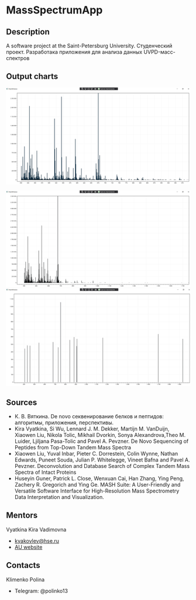 # MassSpectrumApp

## Description

A software project at the Saint-Petersburg University. 
Студенческий проект. Разработака приложения для анализа данных UVPD-масс-спектров

## Output charts

![alt text](images/Pic1.png)

![alt text](images/Pic2.png)
![alt text](images/Pic3.png)



## Sources

- К. В. Вяткина. De novo секвенирование белков и пептидов: алгоритмы, приложения, перспективы.
- Kira Vyatkina, Si Wu, Lennard J. M. Dekker, Martijn M. VanDuijn, Xiaowen Liu, Nikola Tolic, Mikhail Dvorkin, Sonya Alexandrova,Theo M. Luider, Ljiljana Pasa-Tolic and Pavel A. Pevzner. De Novo Sequencing of Peptides from Top-Down Tandem Mass Spectra 
- Xiaowen Liu, Yuval Inbar, Pieter C. Dorrestein, Colin Wynne, Nathan Edwards, Puneet Souda, Julian P. Whitelegge, Vineet Bafna and Pavel A. Pevzner. Deconvolution and Database Search of Complex Tandem Mass Spectra of Intact Proteins
- Huseyin Guner, Patrick L. Close, Wenxuan Cai, Han Zhang, Ying Peng, Zachery R. Gregorich and Ying Ge. MASH Suite: A User-Friendly and Versatile Software Interface for High-Resolution Mass Spectrometry Data Interpretation and Visualization. 

## Mentors

Vyatkina Kira Vadimovna

- kyakovlev@hse.ru
- [AU website](https://spbau.ru/ob-universitete/kafedryi/kafedra-bioinformatiki-i-matematicheskoj-biologii/pps/vyatkina-kira-vadimovna)

## Contacts

Klimenko Polina

- Telegram: @polinko13
